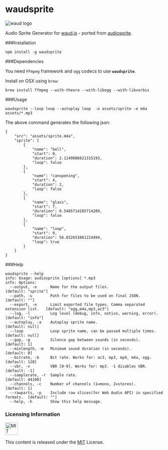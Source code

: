 # waudsprite
![waud logo](https://raw.githubusercontent.com/adireddy/waud/master/logo.png)

Audio Sprite Generator for [waud.js](https://github.com/adireddy/waud) - ported from [audiosprite](https://github.com/tonistiigi/audiosprite).

###Installation

```
npm install -g waudsprite
```

###Dependencies

You need `FFmpeg` framework and `ogg` codecs to use **`waudsprite`**.

Install on OSX using `brew`:

```
brew install ffmpeg --with-theora --with-libogg --with-libvorbis
```

###Usage

```
waudsprite --loop loop --autoplay loop  -o assets/sprite -e m4a assets/*.mp3
```

The above command generates the following json:

```
{
	"src": "assets/sprite.m4a",
	"sprite": [
		{
			"name": "bell",
			"start": 0,
			"duration": 2.1149886621315193,
			"loop": false
		},
		{
			"name": "canopening",
			"start": 4,
			"duration": 2,
			"loop": false
		},
		{
			"name": "glass",
			"start": 7,
			"duration": 0.5485714285714289,
			"loop": false
		},
		{
			"name": "loop",
			"start": 9,
			"duration": 56.032653061224494,
			"loop": true
		}
	]
}
```

###Help

```
waudsprite --help
info: Usage: audiosprite [options] *.mp3
info: Options:
  --output, -o      Name for the output files.                                   [default: "sprite"]
  --path, -u        Path for files to be used on final JSON.                     [default: ""]
  --export, -e      Limit exported file types. Comma separated extension list.   [default: "ogg,m4a,mp3,ac3"]
  --log, -l         Log level (debug, info, notice, warning, error).             [default: "info"]
  --autoplay, -a    Autoplay sprite name.                                        [default: null]
  --loop            Loop sprite name, can be passed multiple times.              [default: null]
  --gap, -g         Silence gap between sounds (in seconds).                     [default: 1]
  --minlength, -m   Minimum sound duration (in seconds).                         [default: 0]
  --bitrate, -b     Bit rate. Works for: ac3, mp3, mp4, m4a, ogg.                [default: 128]
  --vbr, -v         VBR [0-9]. Works for: mp3. -1 disables VBR.                  [default: -1]
  --samplerate, -r  Sample rate.                                                 [default: 44100]
  --channels, -c    Number of channels (1=mono, 2=stereo).                       [default: 1]
  --rawparts, -p    Include raw slices(for Web Audio API) in specified formats.  [default: ""]
  --help, -h        Show this help message.
```

### Licensing Information ###

<a rel="license" href="http://opensource.org/licenses/MIT">
<img alt="MIT license" height="40" src="http://upload.wikimedia.org/wikipedia/commons/c/c3/License_icon-mit.svg" /></a>

This content is released under the [MIT](http://opensource.org/licenses/MIT) License.
